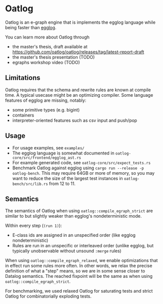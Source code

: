 # Oatlog

Oatlog is an e-graph engine that is implements the egglog language while being faster than [egglog](https://github.com/egraphs-good/egglog).

You can learn more about Oatlog through
* the master's thesis, draft available at https://github.com/oatlog/oatlog/releases/tag/latest-report-draft
* the master's thesis presentation (TODO)
* egraphs workshop video (TODO)

## Limitations

Oatlog requires that the schema and rewrite rules are known at compile time.
A typical usecase might be an optimizing compiler.
Some language features of egglog are missing, notably:

* some primitive types (e.g. bigint)
* containers
* interpreter-oriented features such as csv input and push/pop

## Usage

* For usage examples, see `examples/`
* The egglog language is somewhat documented in `oatlog-core/src/frontend/egglog_ast.rs`
* For example generated code, see `oatlog-core/src/expect_tests.rs`
* Benchmark Oatlog against egglog using `cargo run --release -p oatlog-bench`. This may require 64GB
  or more of memory, so you may want to reduce the size of the largest test instances in
  `oatlog-bench/src/lib.rs` from 12 to 11.

## Semantics

The semantics of Oatlog when using `oatlog::compile_egraph_strict` are similar to but slightly
weaker than egglog's nondeterministic mode.

Within every step (`(run 1)`):
* E-class ids are assigned in an unspecified order (like egglog nondeterministic)
* Rules are run in an unspecific or interleaved order (unlike egglog, but typically unobservable
  without unsound `:merge` rules)

When using `oatlog::compile_egraph_relaxed`, we enable optimizations that in effect run some rules more often.
In other words, we relax the precise definition of what a "step" means, so we are in some sense closer to Datalog semantics.
The reached fixpoint will be the same as when using `oatlog::compile_egraph_strict`.

For benchmarking, we used relaxed Oatlog for saturating tests and strict Oatlog for combinatorially
exploding tests.
